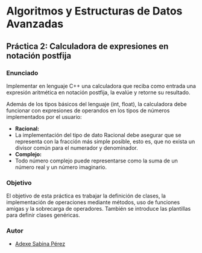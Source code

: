 # Algoritmos y Estructuras de Datos Avanzadas

## Práctica 2: Calculadora de expresiones en notación postfija

### Enunciado
Implementar en lenguaje C++ una calculadora que reciba como entrada una expresión aritmética en notación postfija, la evalúe y retorne su resultado.

Además de los tipos básicos del lenguaje (int, float), la calculadora debe funcionar con expresiones de operandos en los tipos de números implementados por el usuario:
* **Racional:**
 * La implementación del tipo de dato Racional debe asegurar que se representa con la fracción más simple posible, esto es, que no exista un divisor común para el numerador y denominador.
* **Complejo:**
 * Todo número complejo puede representarse como la suma de un número real y un número imaginario.

### Objetivo
El objetivo de esta práctica es trabajar la definición de clases, la implementación de operaciones mediante métodos, uso de funciones amigas y la sobrecarga de operadores. También se introduce las plantillas para definir clases genéricas.

### Autor

* [Adexe Sabina Pérez](alu0100769609.github.io)
